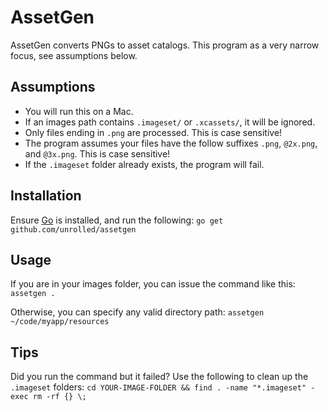 # AssetGen

AssetGen converts PNGs to asset catalogs. This program as a very narrow focus, see assumptions below.

## Assumptions
- You will run this on a Mac.
- If an images path contains `.imageset/` or `.xcassets/`, it will be ignored.
- Only files ending in `.png` are processed. This is case sensitive!
- The program assumes your files have the follow suffixes `.png`, `@2x.png`, and `@3x.png`. This is case sensitive!
- If the `.imageset` folder already exists, the program will fail.

## Installation
Ensure [Go](https://golang.org/dl/) is installed, and run the following:
`go get github.com/unrolled/assetgen`

## Usage
If you are in your images folder, you can issue the command like this:
`assetgen .`

Otherwise, you can specify any valid directory path:
`assetgen ~/code/myapp/resources`

## Tips
Did you run the command but it failed? Use the following to clean up the `.imageset` folders:
`cd YOUR-IMAGE-FOLDER && find . -name "*.imageset" -exec rm -rf {} \;`
